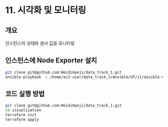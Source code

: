 # **11. 시각화 및 모니터링**

## 개요
인스턴스의 상태와 센서 값을 모니터링

## 인스턴스에 Node Exporter 설치
```bash
git clone git@github.com:HeidiHyeji/data_track_1.git
ansible-playbook -i /home/ec2-user/data_track_1/Ansible/df/i1/ansible-node_exporter/hosts /home/ec2-user/data_track_1/Ansible/df/i1 ansible-node_exporter/node_exporter_install.yml
```

## 코드 실행 방법
```bash
git clone git@github.com:HeidiHyeji/data_track_1.git
cd visualization
terraform init
terraform apply
```